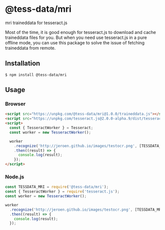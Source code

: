 # @tess-data/mri

mri traineddata for tesseract.js

Most of the time, it is good enough for tesseract.js to download and cache traineddata files for you.
But when you need use tesseract.js in a pure offline mode, you can use this package to solve the issue of fetching traineddata from remote.

## Installation

```
$ npm install @tess-data/mri
```

## Usage

### Browser

```html
<script src="https://unpkg.com/@tess-data/mri@1.0.0/traineddata.js"></script>
<script src="https://unpkg.com/tesseract.js@2.0.0-alpha.9/dist/tesseract.min.js"></script>
<script>
  const { TesseractWorker } = Tesseract;
  const worker = new TesseractWorker();

  worker
    .recognize('http://jeroen.github.io/images/testocr.png', [TESSDATA_MRI])
    .then((result) => {
      console.log(result);
    });
</script>
```

### Node.js

```javascript
const TESSDATA_MRI = require('@tess-data/mri');
const { TesseractWorker } = require('tesseract.js');
const worker = new TesseractWorker();

worker
  .recognize('http://jeroen.github.io/images/testocr.png', [TESSDATA_MRI])
  .then((result) => {
    console.log(result);
  });
```
